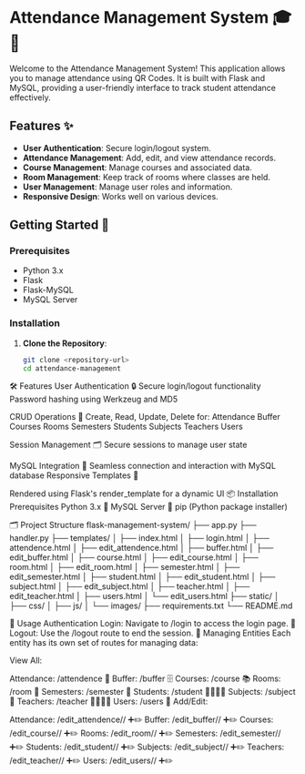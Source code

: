 # Attendance Management System 🎓📝

Welcome to the Attendance Management System! This application allows you to manage attendance using QR Codes. It is built with Flask and MySQL, providing a user-friendly interface to track student attendance effectively.

## Features ✨
- **User Authentication**: Secure login/logout system.
- **Attendance Management**: Add, edit, and view attendance records.
- **Course Management**: Manage courses and associated data.
- **Room Management**: Keep track of rooms where classes are held.
- **User Management**: Manage user roles and information.
- **Responsive Design**: Works well on various devices.

## Getting Started 🚀

### Prerequisites
- Python 3.x
- Flask
- Flask-MySQL
- MySQL Server

### Installation

1. **Clone the Repository**:
   ```bash
   git clone <repository-url>
   cd attendance-management

🛠️ Features
      User Authentication 🔒
        Secure login/logout functionality
        Password hashing using Werkzeug and MD5


CRUD Operations 📝
Create, Read, Update, Delete for:
Attendance
Buffer
Courses
Rooms
Semesters
Students
Subjects
Teachers
Users



Session Management 🗂️
Secure sessions to manage user state


MySQL Integration 🐬
Seamless connection and interaction with MySQL database
Responsive Templates 📱


Rendered using Flask's render_template for a dynamic UI
📦 Installation
Prerequisites
Python 3.x 🐍
MySQL Server 🐬
pip (Python package installer)


🗂️ Project Structure
flask-management-system/
├── app.py
├── handler.py
├── templates/
│   ├── index.html
│   ├── login.html
│   ├── attendence.html
│   ├── edit_attendence.html
│   ├── buffer.html
│   ├── edit_buffer.html
│   ├── course.html
│   ├── edit_course.html
│   ├── room.html
│   ├── edit_room.html
│   ├── semester.html
│   ├── edit_semester.html
│   ├── student.html
│   ├── edit_student.html
│   ├── subject.html
│   ├── edit_subject.html
│   ├── teacher.html
│   ├── edit_teacher.html
│   ├── users.html
│   └── edit_users.html
├── static/
│   ├── css/
│   ├── js/
│   └── images/
├── requirements.txt
└── README.md


🔧 Usage
Authentication
Login: Navigate to /login to access the login page. 🔑
Logout: Use the /logout route to end the session. 🚪
Managing Entities
Each entity has its own set of routes for managing data:

View All:

Attendance: /attendence 📅
Buffer: /buffer 🗄️
Courses: /course 📚
Rooms: /room 🏢
Semesters: /semester 📆
Students: /student 👩‍🎓👨‍🎓
Subjects: /subject 📖
Teachers: /teacher 👩‍🏫👨‍🏫
Users: /users 👥
Add/Edit:

Attendance: /edit_attendence/<action>/<id> ➕✏️
Buffer: /edit_buffer/<action>/<id> ➕✏️
Courses: /edit_course/<action>/<id> ➕✏️
Rooms: /edit_room/<action>/<id> ➕✏️
Semesters: /edit_semester/<action>/<id> ➕✏️
Students: /edit_student/<action>/<id> ➕✏️
Subjects: /edit_subject/<action>/<id> ➕✏️
Teachers: /edit_teacher/<action>/<id> ➕✏️
Users: /edit_users/<action>/<id> ➕✏️

